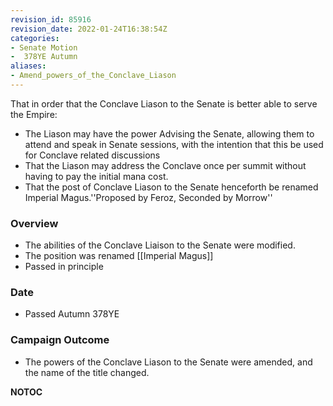 ```yaml
---
revision_id: 85916
revision_date: 2022-01-24T16:38:54Z
categories:
- Senate Motion
-  378YE Autumn
aliases:
- Amend_powers_of_the_Conclave_Liason
---
```


That in order that the Conclave Liason to the Senate is better able to serve the Empire:
* The Liason may have the power Advising the Senate, allowing them to attend and speak in Senate sessions, with the intention that this be used for Conclave related discussions
* That the Liason may address the Conclave once per summit without having to pay the initial mana cost.
* That the post of Conclave Liason to the Senate henceforth be renamed Imperial Magus.''Proposed by Feroz, Seconded by Morrow''
### Overview
* The abilities of the Conclave Liaison to the Senate were modified.
* The position was renamed [[Imperial Magus]]
* Passed in principle

### Date
* Passed Autumn 378YE

### Campaign Outcome
* The powers of the Conclave Liason to the Senate were amended, and the name of the title changed.



__NOTOC__